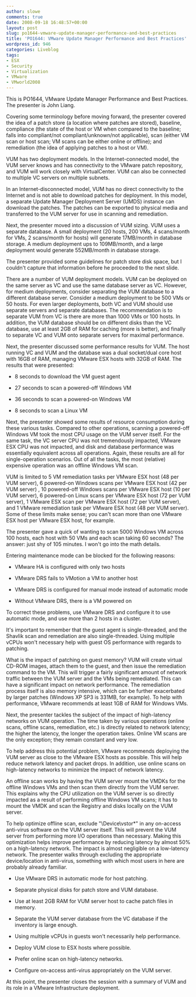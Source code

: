 ```yaml
---
author: slowe
comments: true
date: 2008-09-18 16:48:57+00:00
layout: post
slug: po1644-vmware-update-manager-performance-and-best-practices
title: 'PO1644: VMware Update Manager Performance and Best Practices'
wordpress_id: 946
categories: Liveblog
tags:
- ESX
- Security
- Virtualization
- VMware
- VMworld2008
---
```


This is PO1644, VMware Update Manager Performance and Best Practices. The presenter is John Liang.

Covering some terminology before moving forward, the presenter covered the idea of a patch store (a location where patches are stored), baseline, compliance (the state of the host or VM when compared to the baseline; falls into compliant/not compliant/unknown/not applicable), scan (either VM scan or host scan; VM scans can be either online or offline); and remediation (the idea of applying patches to a host or VM).

VUM has two deployment models. In the Internet-connected model, the VUM server knows and has connectivity to the VMware patch repository, and VUM will work closely with VirtualCenter. VUM can also be connected to multiple VC servers on multiple subnets.

In an Internet-disconnected model, VUM has no direct connectivity to the Internet and is not able to download patches for deployment. In this model, a separate Update Manager Deployment Server (UMDS) instance can download the patches. The patches can be exported to physical media and transferred to the VUM server for use in scanning and remediation.

Next, the presenter moved into a discussion of VUM sizing. VUM uses a separate database. A small deployment (20 hosts, 200 VMs, 4 scans/month for VMs, 2 scans/month for hosts) will generate 17MB/month in database storage. A medium deployment ups to 109MB/month, and a large deployment would generate 552MB/month in database storage.

The presenter provided some guidelines for patch store disk space, but I couldn't capture that information before he proceeded to the next slide.

There are a number of VUM deployment models. VUM can be deployed on the same server as VC and use the same database server as VC. However, for medium deployments, consider separating the VUM database to a different database server. Consider a medium deployment to be 500 VMs or 50 hosts. For even larger deployments, both VC and VUM should use separate servers and separate databases. The recommendation is to separate VUM from VC is there are more than 1000 VMs or 100 hosts. In addition, the VUM database should be on different disks than the VC database, use at least 2GB of RAM for caching (more is better), and finally to separate VC and VUM onto separate servers for maximal performance.

Next, the presenter discussed some performance results for VUM. The host running VC and VUM and the database was a dual socket/dual core host with 16GB of RAM, managing VMware ESX hosts with 32GB of RAM. The results that were presented:

* 8 seconds to download the VM guest agent

* 27 seconds to scan a powered-off Windows VM

* 36 seconds to scan a powered-on Windows VM

* 8 seconds to scan a Linux VM

Next, the presenter showed some results of resource consumption during these various tasks. Compared to other operations, scanning a powered-off Windows VM took the most CPU usage on the VUM server itself. For the same task, the VC server CPU was not tremendously impacted, VMware ESX CPU was not impacted, and disk and database performance was essentially equivalent across all operations. Again, these results are all for single-operation scenarios. Out of all the tasks, the most (relative) expensive operation was an offline Windows VM scan.

VUM is limited to 5 VM remediation tasks per VMware ESX host (48 per VUM server), 6 powered-on Windows scans per VMware ESX host (42 per VUM server) , 10 powered-off Windows scans per VMware ESX host (10 per VUM server), 6 powered-on Linux scans per VMware ESX host (72 per VUM server), 1 VMware ESX scan per VMware ESX host (72 per VUM server), and 1 VMware remediation task per VMware ESX host (48 per VUM server). Some of these limits make sense; you can't scan more than one VMware ESX host per VMware ESX host, for example.

The presenter gave a quick of wanting to scan 5000 Windows VM across 100 hosts, each host with 50 VMs and each scan taking 60 seconds? The answer: just shy of 105 minutes. I won't go into the math details.

Entering maintenance mode can be blocked for the following reasons:

* VMware HA is configured with only two hosts

* VMware DRS fails to VMotion a VM to another host

* VMware DRS is configured for manual mode instead of automatic mode

* Without VMware DRS, there is a VM powered on

To correct these problems, use VMware DRS and configure it to use automatic mode, and use more than 2 hosts in a cluster.

It's important to remember that the guest agent is single-threaded, and the Shavlik scan and remediation are also single-threaded. Using multiple vCPUs won't necessary help with guest OS performance with regards to patching.

What is the impact of patching on guest memory? VUM will create virtual CD-ROM images, attach them to the guest, and then issue the remediation command to the VM. This will trigger a fairly significant amount of network traffic between the VUM server and the VMs being remediated. This can have a significant impact on network performance. The remediation process itself is also memory intensive, which can be further exacerbated by larger patches (Windows XP SP3 is 331MB, for example). To help with performance, VMware recommends at least 1GB of RAM for Windows VMs.

Next, the presenter tackles the subject of the impact of high-latency networks on VUM operation. The time taken by various operations (online scans, offline scans, remediation, etc.) is directly related to network latency; the higher the latency, the longer the operation takes. Online VM scans are the only exception; they remain constant and very low.

To help address this potential problem, VMware recommends deploying the VUM server as close to the VMware ESX hosts as possible. This will help reduce network latency and packet drops. In addition, use online scans on high-latency networks to minimize the impact of network latency.

An offline scan works by having the VUM server mount the VMDKs for the offline Windows VMs and then scan them directly from the VUM server. This explains why the CPU utilization on the VUM server is so directly impacted as a result of performing offline Windows VM scans; it has to mount the VMDK and scan the Registry and disks locally on the VUM server.

To help optimize offline scan, exclude "\Device\vstor*" in any on-access anti-virus software on the VUM server itself. This will prevent the VUM server from performing more I/O operations than necessary. Making this optimization helps improve performance by reducing latency by almost 50% on a high-latency network. The impact is almost negligible on a low-latency network. The presenter walks through excluding the appropriate device/location in anti-virus, something with which most users in here are probably already familiar.

* Use VMware DRS in automatic mode for host patching.

* Separate physical disks for patch store and VUM database.

* Use at least 2GB RAM for VUM server host to cache patch files in memory.

* Separate the VUM server database from the VC database if the inventory is large enough.

* Using multiple vCPUs in guests won't necessarily help performance.

* Deploy VUM close to ESX hosts where possible.

* Prefer online scan on high-latency networks.

* Configure on-access anti-virus appropriately on the VUM server.

At this point, the presenter closes the session with a summary of VUM and its role in a VMware Infrastructure deployment.
